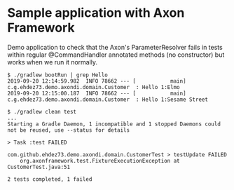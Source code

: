 # Sample application with Axon Framework 

Demo application to check that the Axon's ParameterResolver fails in tests within regular @CommandHandler annotated methods (no constructor)
but works when we run it normally.

```
$ ./gradlew bootRun | grep Hello
2019-09-20 12:14:59.982  INFO 78662 --- [           main] c.g.ehdez73.demo.axondi.domain.Customer  : Hello 1:Elmo
2019-09-20 12:15:00.187  INFO 78662 --- [           main] c.g.ehdez73.demo.axondi.domain.Customer  : Hello 1:Sesame Street
```

``` 
$ ./gradlew clean test
...
Starting a Gradle Daemon, 1 incompatible and 1 stopped Daemons could not be reused, use --status for details

> Task :test FAILED

com.github.ehdez73.demo.axondi.domain.CustomerTest > testUpdate FAILED
    org.axonframework.test.FixtureExecutionException at CustomerTest.java:51

2 tests completed, 1 failed

```  